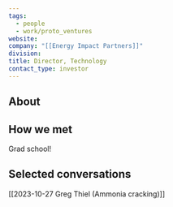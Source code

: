```yaml
---
tags:
  - people
  - work/proto_ventures
website: 
company: "[[Energy Impact Partners]]"
division: 
title: Director, Technology
contact_type: investor
---
```

## About


## How we met
Grad school!

## Selected conversations
[[2023-10-27 Greg Thiel (Ammonia cracking)]]